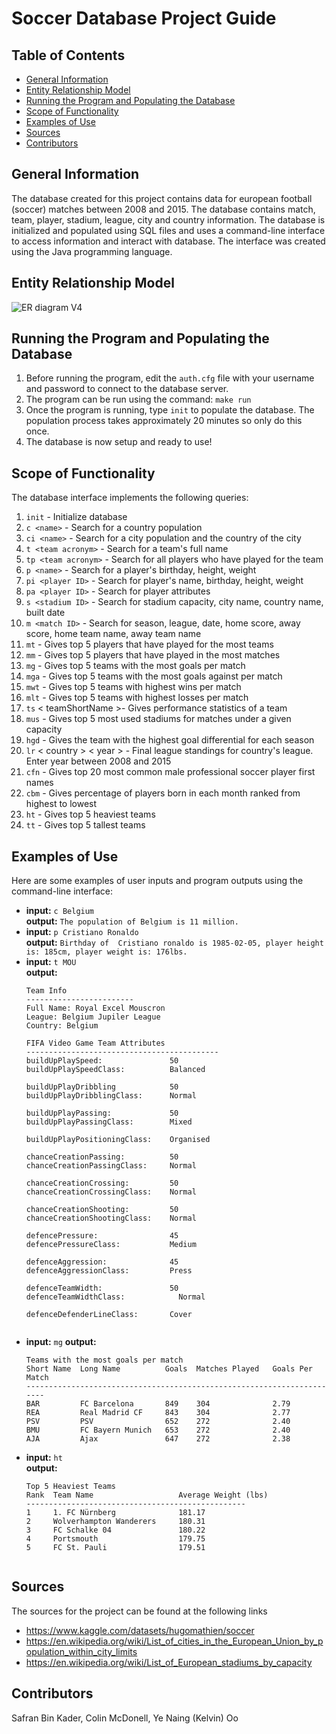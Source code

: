 <!-- omit in toc -->
# Soccer Database Project Guide
<!-- omit in toc -->
## Table of Contents
- [General Information](#general-information)
- [Entity Relationship Model](#entity-relationship-model)
- [Running the Program and Populating the Database](#running-the-program-and-populating-the-database)
- [Scope of Functionality](#scope-of-functionality)
- [Examples of Use](#examples-of-use)
- [Sources](#sources)
- [Contributors](#contributors)

## General Information

The database created for this project contains data for european football (soccer) matches between 2008 and 2015.
The database contains match, team, player, stadium, league, city and country information. The database is initialized and
populated using SQL files and uses a command-line interface to access information and interact with database. The interface was created
using the Java programming language.

## Entity Relationship Model

![ER diagram V4](https://github.com/yenaing-oo/soccer-database/assets/64188092/e110acae-7498-41f4-b603-07f3a3ae9f1b)


## Running the Program and Populating the Database

1. Before running the program, edit the ```auth.cfg``` file with your username and password to connect to the database server.
2. The program can be run using the command: ```make run```
3. Once the program is running, type ```init``` to populate the database. The population process takes approximately 20 minutes so only do this once.
4. The database is now setup and ready to use!
   
## Scope of Functionality

The database interface implements the following queries:

1. ```init``` - Initialize database
2. ```c <name>``` - Search for a country population
3. ```ci <name>``` - Search for a city population and the country of the city
4. ```t <team acronym>``` - Search for a team's full name
5. ```tp <team acronym>``` - Search for all players who have played for the team
6. ```p <name>``` - Search for a player's birthday, height, weight
7. ```pi <player ID>```  - Search for player's name, birthday, height, weight
8. ```pa <player ID>``` - Search for player attributes
9. ```s <stadium ID>``` - Search for stadium capacity, city name, country name, built date
10. ```m <match ID>``` - Search for  season, league, date, home score, away score, home team name, away team name
11. ```mt``` - Gives top 5 players that have played for the most teams
12. ```mm``` - Gives top 5 players that have played in the most matches
13. ```mg``` - Gives top 5 teams with the most goals per match
14. ```mga``` - Gives top 5 teams with the most goals against per match
15. ```mwt``` - Gives top 5 teams with highest wins per match
16. ```mlt``` - Gives top 5 teams with highest losses per match
17. ```ts``` < teamShortName >- Gives performance statistics of a team
18. ```mus``` <capacity>- Gives top 5 most used stadiums for matches under a given capacity
19. ```hgd``` - Gives the team with the highest goal differential for each season
20. ```lr``` < country > < year > - Final league standings for country's league. Enter year between 2008 and 2015
21. ```cfn``` - Gives top 20 most common male professional soccer player first names
22. ```cbm``` - Gives percentage of players born in each month ranked from highest to lowest
23. ```ht``` - Gives top 5 heaviest teams
24. ```tt``` - Gives top 5 tallest teams


## Examples of Use

Here are some examples of user inputs and program outputs using the
command-line interface:

- **input:** ```c Belgium``` <br>
  **output:** ```The population of Belgium is 11 million.```
- **input:** ```p Cristiano Ronaldo``` <br>
  **output:** ```Birthday of  Cristiano ronaldo is 1985-02-05, player height is: 185cm, player weight is: 176lbs.```
- **input:** ```t MOU``` <br>
  **output:**
  ```
  Team Info 
  ------------------------
  Full Name: Royal Excel Mouscron
  League: Belgium Jupiler League
  Country: Belgium

  FIFA Video Game Team Attributes
  -------------------------------------------
  buildUpPlaySpeed:               50
  buildUpPlaySpeedClass:          Balanced

  buildUpPlayDribbling            50      
  buildUpPlayDribblingClass:      Normal

  buildUpPlayPassing:             50      
  buildUpPlayPassingClass:        Mixed

  buildUpPlayPositioningClass:    Organised

  chanceCreationPassing:          50       
  chanceCreationPassingClass:     Normal

  chanceCreationCrossing:         50       
  chanceCreationCrossingClass:    Normal

  chanceCreationShooting:         50       
  chanceCreationShootingClass:    Normal

  defencePressure:                45       
  defencePressureClass:           Medium

  defenceAggression:              45       
  defenceAggressionClass:         Press

  defenceTeamWidth:               50       
  defenceTeamWidthClass:	        Normal

  defenceDefenderLineClass:       Cover    


- **input:** ```mg```
  **output:** 
  <!-- omit in toc -->
  ```
  Teams with the most goals per match
  Short Name  Long Name          Goals  Matches Played   Goals Per Match
  -----------------------------------------------------------------------
  BAR         FC Barcelona       849    304              2.79     
  REA         Real Madrid CF     843    304              2.77    
  PSV         PSV                652    272              2.40     
  BMU         FC Bayern Munich   653    272              2.40    
  AJA         Ajax               647    272              2.38     

- **input:** ```ht``` <br>
  **output:** 
  <!-- omit in toc -->
  ```
  Top 5 Heaviest Teams
  Rank  Team Name                   Average Weight (lbs)
  -------------------------------------------------
  1     1. FC Nürnberg              181.17          
  2     Wolverhampton Wanderers     180.31          
  3     FC Schalke 04               180.22          
  4     Portsmouth                  179.75          
  5     FC St. Pauli                179.51          


## Sources

The sources for the project can be found at the following links
* https://www.kaggle.com/datasets/hugomathien/soccer
* https://en.wikipedia.org/wiki/List_of_cities_in_the_European_Union_by_population_within_city_limits
* https://en.wikipedia.org/wiki/List_of_European_stadiums_by_capacity

## Contributors

Safran Bin Kader, Colin McDonell, Ye Naing (Kelvin) Oo
